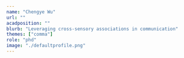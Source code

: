 ```yaml
---
name: "Chengye Wu"
url: ""
acadposition: ""
blurb: "Leveraging cross-sensory associations in communication"
themes: ["comma"]
role: "phd"
image: "./defaultprofile.png"
---
```

